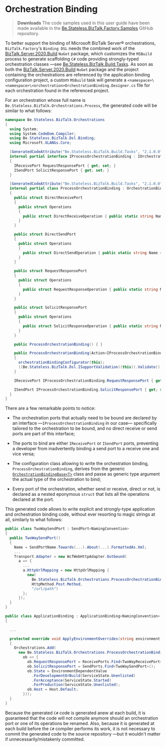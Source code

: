 ﻿# Orchestration Binding

> **Downloads** The code samples used in this user guide have been made available in the [Be.Stateless.BizTalk.Factory.Samples][github.samples] GitHub repository.

To better support the binding of Microsoft BizTalk Server® orchestrations, `BizTalk.Factory`'s `Binding DSL` needs the combined work of the [BizTalk.Server.2020.Build][biztalk.server.2020.build] `NuGet` package, which customizes the `MSBuild` process to generate scaffolding `C#` code providing strongly-typed orchestration classes &mdash;see [Be.Stateless.BizTalk.Build.Tasks](../../Build/Tasks/README.md). As soon as both the [BizTalk.Server.2020.Build][biztalk.server.2020.build] `NuGet` package and the project containing the orchestrations are referenced by the application binding configuration project, a custom `MSBuild` task will generate a `<namespace>\<namespace>\<orchestration>OrchestrationBinding.Designer.cs` file for each orchestration found in the referenced project.

For an orchestration whose full name is `Be.Stateless.BizTalk.Orchestrations.Process`, the generated code will be similar to what follows:

```csharp
namespace Be.Stateless.BizTalk.Orchestrations
{
  using System;
  using System.CodeDom.Compiler;
  using Be.Stateless.BizTalk.Dsl.Binding;
  using Microsoft.XLANGs.Core;

  [GeneratedCodeAttribute("Be.Stateless.BizTalk.Build.Tasks", "2.1.0.0")]
  internal partial interface IProcessOrchestrationBinding : IOrchestrationBinding
  {
    IReceivePort RequestResponsePort { get; set; }
    ISendPort SolicitResponsePort { get; set; }
  }

  [GeneratedCodeAttribute("Be.Stateless.BizTalk.Build.Tasks", "2.1.0.0")]
  internal partial class ProcessOrchestrationBinding : OrchestrationBindingBase<Process>, IProcessOrchestrationBinding
  {
    public struct DirectReceivePort
    {
      public struct Operations
      {
        public struct DirectReceiveOperation { public static string Name = "DirectReceiveOperation"; }
      }
    }

    public struct DirectSendPort
    {
      public struct Operations
      {
        public struct DirectSendOperation { public static string Name = "DirectSendOperation"; }
      }
    }

    public struct RequestResponsePort
    {
      public struct Operations
      {
        public struct RequestResponseOperation { public static string Name = "RequestResponseOperation"; }
      }
    }

    public struct SolicitResponsePort
    {
      public struct Operations
      {
        public struct SolicitResponseOperation { public static string Name = "SolicitResponseOperation"; }
      }
    }

    public ProcessOrchestrationBinding() { }

    public ProcessOrchestrationBinding(Action<IProcessOrchestrationBinding> orchestrationBindingConfigurator)
    {
      orchestrationBindingConfigurator(this);
      ((Be.Stateless.BizTalk.Dsl.ISupportValidation)(this)).Validate();
    }

    IReceivePort IProcessOrchestrationBinding.RequestResponsePort { get; set; }

    ISendPort IProcessOrchestrationBinding.SolicitResponsePort { get; set; }
  }
}
```

There are a few remarkable points to notice:

- The orchestration ports that actually need to be bound are declared by an interface &mdash;`IProcessOrchestrationBinding` in our case&mdash; specifically tailored to the orchestration to be bound, and no direct receive or send ports are part of this interface;

- The ports to bind are either `IReceivePort` or `ISendPort` ports, preventing a developer from inadvertently binding a send port to a receive one and vice versa;

- The configuration class allowing to write the orchestration binding, `ProcessOrchestrationBinding`, derives from the generic [`OrchestrationBindingBase<T>`][orchestration-binding-base] class and passe as generic type argument the actual type of the orchestration to bind;

- Every port of the orchestration, whether send or receive, direct or not, is declared as a nested eponymous `struct` that lists all the operations declared at the port.

This generated code allows to write explicit and strongly-type application and orchestration binding code, without ever resorting to magic strings at all, similarly to what follows:

```csharp
public class TwoWaySendPort : SendPort<NamingConvention>
{
  public TwoWaySendPort()
  {
    Name = SendPortName.Towards(...).About(...).FormattedAs.Xml;
    ...
    Transport.Adapter = new WcfWebHttpAdapter.Outbound(
      a => {
        ...
        a.HttpUrlMapping = new HttpUrlMapping {
          new(
            Be.Stateless.BizTalk.Orchestrations.ProcessOrchestrationBinding.SolicitResponsePort.Operations.SolicitResponseOperation.Name,
            HttpMethod.Post.Method,
            "/url/path")
        };
      });
  }
}

public class ApplicationBinding : ApplicationBinding<NamingConvention>
{

  ...

  protected override void ApplyEnvironmentOverrides(string environment)
  {
    Orchestrations.Add(
      new Be.Stateless.BizTalk.Orchestrations.ProcessOrchestrationBinding(
        ob => {
          ob.RequestResponsePort = ReceivePorts.Find<TwoWayReceivePort>();
          ob.SolicitResponsePort = SendPorts.Find<TwoWaySendPort>();
          ob.State = EnvironmentDependentValue
            .ForDevelopmentOrBuild(ServiceState.Unenlisted)
            .ForAcceptance(ServiceState.Started)
            .ForProduction(ServiceState.Unenlisted);
          ob.Host = Host.Default;
        }));
  }
}
```

Because the generated `C#` code is generated anew at each build, it is guaranteed that the code will not compile anymore should an orchestration port or one of its operations be renamed. Also, because it is generated at each build before the `C#` compiler performs its work, it is not necessary to commit the generated code to the source repository &mdash;but it wouldn't matter if unnecessarily/mistakenly committed.

<!-- links -->

[github.samples]: https://github.com/icraftsoftware/Be.Stateless.BizTalk.Factory.Samples

<!--  -->

[biztalk.server.2020.build]: https://www.nuget.org/packages/BizTalk.Server.2020.Build
[orchestration-binding-base]: https://github.com/icraftsoftware/Be.Stateless.BizTalk.Dsl.Binding/blob/master/src/Be.Stateless.BizTalk.Dsl.Binding/Dsl/Binding/OrchestrationBindingBase.cs

<!--
cSpell:ignore Configurator struct Unenlisted XLANGs
-->
